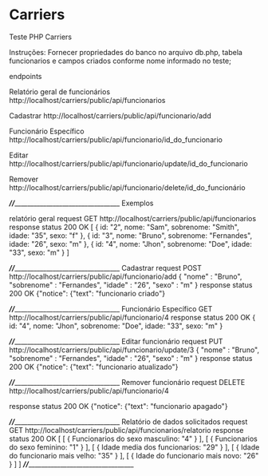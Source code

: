 # Carriers
Teste PHP Carriers

Instruções:
Fornecer propriedades do banco no arquivo db.php, tabela funcionarios e campos criados conforme nome informado no teste;

endpoints

Relatório geral de funcionários
http://localhost/carriers/public/api/funcionarios

Cadastrar
http://localhost/carriers/public/api/funcionario/add

Funcionário Específico
http://localhost/carriers/public/api/funcionario/id_do_funcionario

Editar
http://localhost/carriers/public/api/funcionario/update/id_do_funcionario

Remover
http://localhost/carriers/public/api/funcionario/delete/id_do_funcionário

_________________________________________________//__________________________________________________________________________________
Exemplos

relatório geral
request
GET http://localhost/carriers/public/api/funcionarios
response
status 200 OK
[
{
id: "2",
nome: "Sam",
sobrenome: "Smith",
idade: "35",
sexo: "f"
},
{
id: "3",
nome: "Bruno",
sobrenome: "Fernandes",
idade: "26",
sexo: "m"
},
{
id: "4",
nome: "Jhon",
sobrenome: "Doe",
idade: "33",
sexo: "m"
}
]

_________________________________________________//__________________________________________________________________________________
Cadastrar
request 
POST http://localhost/carriers/public/api/funcionario/add
{
	"nome" : "Bruno",
	"sobrenome" : "Fernandes",
	"idade" : "26",
	"sexo" : "m"
}
response
status 200 OK
{"notice": {"text": "funcionario criado"}

_________________________________________________//__________________________________________________________________________________
Funcionário Específico
GET http://localhost/carriers/public/api/funcionario/4
response
status 200 OK
{
id: "4",
nome: "Jhon",
sobrenome: "Doe",
idade: "33",
sexo: "m"
}

_________________________________________________//__________________________________________________________________________________
Editar funcionário
request
PUT http://localhost/carriers/public/api/funcionario/update/3
{
"nome" : "Bruno",
"sobrenome" : "Fernandes",
"idade" : "26",
"sexo" : "m"
}
response
status 200 OK
{"notice": {"text": "funcionario atualizado"}

_________________________________________________//__________________________________________________________________________________
Remover funcionário
request
DELETE http://localhost/carriers/public/api/funcionario/4

response 
status 200 OK
{"notice": {"text": "funcionario apagado"}

_________________________________________________//__________________________________________________________________________________
Relatório de dados solicitados
request
GET http://localhost/carriers/public/api/funcionarios/relatorio
response
status 200 OK
[
[
{
Funcionarios do sexo masculino: "4"
}
],
[
{
Funcionarios do sexo feminino: "1"
}
],
[
{
Idade media dos funcionarios: "29"
}
],
[
{
Idade do funcionario mais velho: "35"
}
],
[
{
Idade do funcionario mais novo: "26"
}
]
]
_________________________________________________//__________________________________________________________________________________

